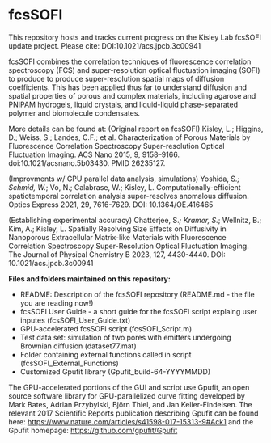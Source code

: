 # fcsSOFI

This repository hosts and tracks current progress on the Kisley Lab fcsSOFI update project. 
Please cite: DOI:10.1021/acs.jpcb.3c00941 

fcsSOFI combines the correlation techniques of fluorescence correlation spectroscopy (FCS) and super-resolution optical fluctuation imaging (SOFI) to produce to produce super-resolution spatial maps of diffusion coefficients. This has been applied thus far to understand diffusion and spatial properties of porous and complex materials, including agarose and PNIPAM hydrogels, liquid crystals, and liquid-liquid phase-separated polymer and biomolecule condensates. 

More details can be found at:
(Original report on fcsSOFI) Kisley, L.; Higgins, D.; Weiss, S.; Landes, C.F.; et al. Characterization of Porous Materials by Fluorescence Correlation Spectroscopy Super-resolution Optical Fluctuation Imaging. ACS Nano 2015, 9, 9158–9166. doi:10.1021/acsnano.5b03430. PMID 26235127.

(Improvments w/ GPU parallel data analysis, simulations) Yoshida, S.*; Schmid, W.*; Vo, N.; Calabrase, W.; Kisley, L. Computationally-efficient spatiotemporal correlation analysis super-resolves anomalous diffusion. Optics Express 2021, 29, 7616-7629. DOI: 10.1364/OE.416465

(Establishing experimental accuracy) Chatterjee, S.*; Kramer, S.*; Wellnitz, B.; Kim, A.; Kisley, L. Spatially Resolving Size Effects on Diffusivity in Nanoporous Extracellular Matrix-like Materials with Fluorescence Correlation Spectroscopy Super-Resolution Optical Fluctuation Imaging. The Journal of Physical Chemistry B 2023, 127, 4430-4440. DOI: 10.1021/acs.jpcb.3c00941

**Files and folders maintained on this repository:**
* README: Description of the fcsSOFI repository (README.md - the file you are reading now!)
* fcsSOFI User Guide - a short guide for the fcsSOFI script explaing user inputes (fcsSOFI_User_Guide.txt)
* GPU-accelerated fcsSOFI script (fcsSOFI_Script.m)
* Test data set: simulation of two pores with emitters undergoing Brownian diffusion (dataset77.mat)
* Folder containing external functions called in script (fcsSOFI_External_Functions)
* Customized Gpufit library (Gpufit_build-64-YYYYMMDD)

The GPU-accelerated portions of the GUI and script use Gpufit, an open source software library for GPU-parallelized curve fitting developed by Mark Bates, Adrian Przybylski, Björn Thiel, and Jan Keller-Findeisen. The relevant 2017 Scientific Reports publication describing Gpufit can be found here: https://www.nature.com/articles/s41598-017-15313-9#Ack1 and the Gpufit homepage: https://github.com/gpufit/Gpufit
